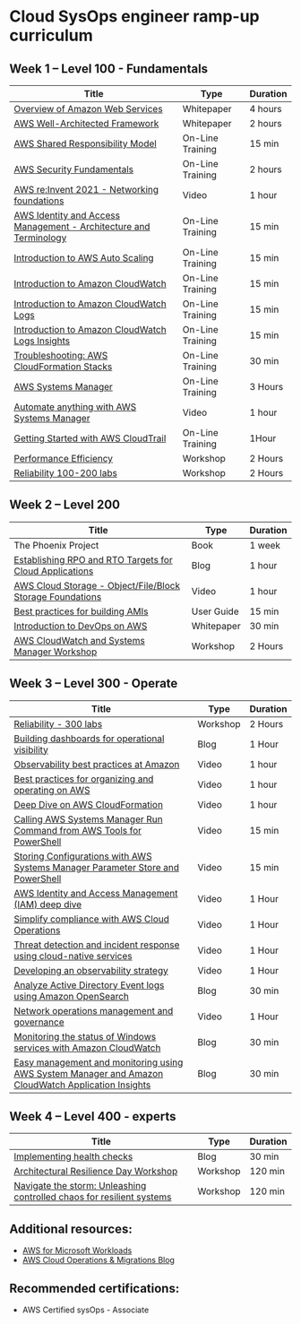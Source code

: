 

# Cloud SysOps engineer ramp-up curriculum

## Week 1 – Level 100 - Fundamentals

| Title | Type | Duration |
| --- | --- | --- |
| [Overview of Amazon Web Services](https://docs.aws.amazon.com/whitepapers/latest/aws-overview/introduction.html) | Whitepaper | 4 hours |
| [AWS Well-Architected Framework](https://docs.aws.amazon.com/wellarchitected/latest/framework/welcome.html) | Whitepaper | 2 hours |
| [AWS Shared Responsibility Model](https://explore.skillbuilder.aws/learn/course/external/view/elearning/479/aws-identity-and-access-management-architecture-and-terminology) | On-Line Training | 15 min |
| [AWS Security Fundamentals](https://explore.skillbuilder.aws/learn/course/internal/view/elearning/48/aws-security-fundamentals-second-edition?src=detail2) | On-Line Training | 2 hours |
| [AWS re:Invent 2021 - Networking foundations](https://www.youtube.com/watch?v=4QoFt8so9hI) | Video | 1 hour |
| [AWS Identity and Access Management - Architecture and Terminology](https://explore.skillbuilder.aws/learn/course/external/view/elearning/479/aws-identity-and-access-management-architecture-and-terminology) | On-Line Training | 15 min |
| [Introduction to AWS Auto Scaling](https://explore.skillbuilder.aws/learn/course/external/view/elearning/124/introduction-to-aws-auto-scaling) | On-Line Training | 15 min |
| [Introduction to Amazon CloudWatch](https://www.aws.training/learningobject/video?id=16390) | On-Line Training | 15 min |
| [Introduction to Amazon CloudWatch Logs](https://explore.skillbuilder.aws/learn/course/external/view/elearning/191/introduction-to-amazon-cloudwatch-logs) | On-Line Training | 15 min |
| [Introduction to Amazon CloudWatch Logs Insights](https://explore.skillbuilder.aws/learn/course/external/view/elearning/265/introduction-to-amazon-cloudwatch-logs-insights) | On-Line Training | 15 min |
| [Troubleshooting: AWS CloudFormation Stacks](https://explore.skillbuilder.aws/learn/course/internal/view/elearning/1336/troubleshooting-aws-cloudformation-stacks) | On-Line Training | 30 min |
| [AWS Systems Manager](https://explore.skillbuilder.aws/learn/course/external/view/elearning/456/aws-systems-manager) | On-Line Training | 3 Hours |
| [Automate anything with AWS Systems Manager](https://www.youtube.com/watch?v=AaI2xkW85yE) | Video | 1 hour |
| [Getting Started with AWS CloudTrail](https://explore.skillbuilder.aws/learn/course/external/view/elearning/193/getting-started-with-aws-cloudtrail) | On-Line Training | 1Hour |
| [Performance Efficiency](https://wellarchitectedlabs.com/performance-efficiency/) | Workshop | 2 Hours |
| [Reliability 100-200 labs](https://wellarchitectedlabs.com/reliability/100_labs/) | Workshop | 2 Hours |

## Week 2 – Level 200 
| Title | Type | Duration |
| --- | --- | --- |
| The Phoenix Project | Book | 1 week|
| [Establishing RPO and RTO Targets for Cloud Applications](https://aws.amazon.com/blogs/mt/establishing-rpo-and-rto-targets-for-cloud-applications/) | Blog | 1 hour |
| [AWS Cloud Storage - Object/File/Block Storage Foundations](https://www.youtube.com/watch?v=YzpQsnz_6tY) | Video | 1 hour |
| [Best practices for building AMIs](https://docs.aws.amazon.com/AWSEC2/latest/WindowsGuide/windows-amis-guidelines.html) | User Guide | 15 min |
| [Introduction to DevOps on AWS](https://d0.awsstatic.com/whitepapers/AWS_DevOps.pdf) | Whitepaper | 30 min |
| [AWS CloudWatch and Systems Manager Workshop](https://catalog.us-east-1.prod.workshops.aws/workshops/a8e9c6a6-0ba9-48a7-a90d-378a440ab8ba/en-US) | Workshop | 2 Hours |

## Week 3 – Level 300 - Operate

| Title | Type | Duration |
| --- | --- | --- |
| [Reliability - 300 labs](https://wellarchitectedlabs.com/reliability/100_labs/) | Workshop | 2 Hours |
| [Building dashboards for operational visibility](https://aws.amazon.com/builders-library/building-dashboards-for-operational-visibility/) | Blog | 1 Hour |
| [Observability best practices at Amazon](https://www.youtube.com/watch?v=zZPzXEBW4P8) | Video | 1 hour |
| [Best practices for organizing and operating on AWS](https://www.youtube.com/watch?v=Eeyd6BDpucw) | Video | 1 hour |
| [Deep Dive on AWS CloudFormation](/Users/shelldar/Amazon%20WorkDocs%20Drive/My%20Documents/UK%20SA/Deep%20Dive%20on%20AWS%20CloudFormation) | Video | 1 hour |
| [Calling AWS Systems Manager Run Command from AWS Tools for PowerShell](https://www.youtube.com/watch?v=WJmJPTixquc) | Video | 15 min |
| [Storing Configurations with AWS Systems Manager Parameter Store and PowerShell](https://www.youtube.com/watch?v=wz67TGaWhzA) | Video | 15 min |
| [AWS Identity and Access Management (IAM) deep dive](https://www.youtube.com/watch?v=YMj33ToS8cI) | Video | 1 Hour |
| [Simplify compliance with AWS Cloud Operations](https://www.youtube.com/watch?v=7bU4D6rggmY) | Video | 1 Hour |
| [Threat detection and incident response using cloud-native services](https://www.youtube.com/watch?v=lx4igENUPVg) | Video | 1 Hour |
| [Developing an observability strategy](https://www.youtube.com/watch?v=Ub3ATriFapQ) | Video | 1 Hour |
| [Analyze Active Directory Event logs using Amazon OpenSearch](https://aws.amazon.com/blogs/modernizing-with-aws/analyze-active-directory-event-logs-using-amazon-opensearch/) | Blog | 30 min |
| [Network operations management and governance](https://www.youtube.com/watch?v=bnuuxy73WXo) | Video | 1 Hour |
| [Monitoring the status of Windows services with Amazon CloudWatch](https://aws.amazon.com/blogs/mt/monitoring-the-status-of-windows-services-with-amazon-cloudwatch/) | Blog | 30 min |
| [Easy management and monitoring using AWS System Manager and Amazon CloudWatch Application Insights](https://aws.amazon.com/blogs/mt/easy-management-and-monitoring-using-aws-system-manager-and-amazon-cloudwatch-application-insights/) | Blog | 30 min |

## Week 4 – Level 400 - experts

| Title | Type | Duration |
| --- | --- | --- |
| [Implementing health checks](https://aws.amazon.com/builders-library/implementing-health-checks/?did=ba_card&trk=ba_card) | Blog | 30 min |
| [Architectural Resilience Day Workshop](https://catalog.us-east-1.prod.workshops.aws/workshops/bead8108-c343-494c-b073-dac5b3180268/en-US) | Workshop | 120 min |
| [Navigate the storm: Unleashing controlled chaos for resilient systems](https://catalog.workshops.aws/fis-v2/en-US) | Workshop | 120 min |

## Additional resources:

- [AWS for Microsoft Workloads](https://www.youtube.com/playlist?list=PLhr1KZpdzukdJllxulUM7pMB7aJ2_FfTP)
- [AWS Cloud Operations & Migrations Blog](https://aws.amazon.com/blogs/mt/)

## Recommended certifications:

- AWS Certified sysOps - Associate